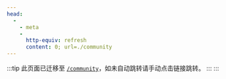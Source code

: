 ```yaml
---
head:
  - 
    - meta
    - 
      http-equiv: refresh
      content: 0; url=./community
---
```


:::tip
此页面已迁移至 [`/community`](./community.md)，如未自动跳转请手动点击链接跳转。
:::
:::
